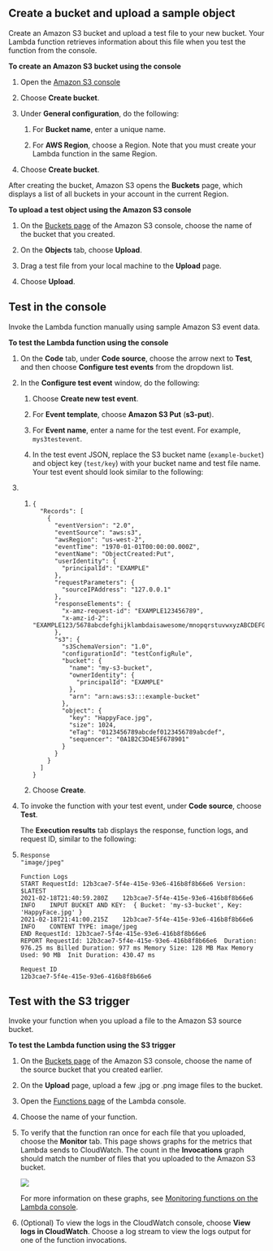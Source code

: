 Create a bucket and upload a sample object
------------------------------------------

Create an Amazon S3 bucket and upload a test file to your new bucket. Your Lambda function retrieves information about this file when you test the function from the console.

**To create an Amazon S3 bucket using the console**

1.  Open the [Amazon S3 console](https://console.aws.amazon.com/s3)

2.  Choose **Create bucket**.

3.  Under **General configuration**, do the following:

    1.  For **Bucket name**, enter a unique name.

    2.  For **AWS Region**, choose a Region. Note that you must create your Lambda function in the same Region.

4.  Choose **Create bucket**.

After creating the bucket, Amazon S3 opens the **Buckets** page, which displays a list of all buckets in your account in the current Region.

**To upload a test object using the Amazon S3 console**

1.  On the [Buckets page](https://console.aws.amazon.com/s3/home) of the Amazon S3 console, choose the name of the bucket that you created.

2.  On the **Objects** tab, choose **Upload**.

3.  Drag a test file from your local machine to the **Upload** page.

4.  Choose **Upload**.



Test in the console
-------------------

Invoke the Lambda function manually using sample Amazon S3 event data.

**To test the Lambda function using the console**

1.  On the **Code** tab, under **Code source**, choose the arrow next to **Test**, and then choose **Configure test events** from the dropdown list.

2.  In the **Configure test event** window, do the following:

    1.  Choose **Create new test event**.

    2.  For **Event template**, choose **Amazon S3 Put** (**s3-put**).

    3.  For **Event name**, enter a name for the test event. For example, `mys3testevent`.

    4.  In the test event JSON, replace the S3 bucket name (`example-bucket`) and object key (`test/key`) with your bucket name and test file name. Your test event should look similar to the following:

21. 1.  ```
        {
          "Records": [
            {
              "eventVersion": "2.0",
              "eventSource": "aws:s3",
              "awsRegion": "us-west-2",
              "eventTime": "1970-01-01T00:00:00.000Z",
              "eventName": "ObjectCreated:Put",
              "userIdentity": {
                "principalId": "EXAMPLE"
              },
              "requestParameters": {
                "sourceIPAddress": "127.0.0.1"
              },
              "responseElements": {
                "x-amz-request-id": "EXAMPLE123456789",
                "x-amz-id-2": "EXAMPLE123/5678abcdefghijklambdaisawesome/mnopqrstuvwxyzABCDEFGH"
              },
              "s3": {
                "s3SchemaVersion": "1.0",
                "configurationId": "testConfigRule",
                "bucket": {
                  "name": "my-s3-bucket",
                  "ownerIdentity": {
                    "principalId": "EXAMPLE"
                  },
                  "arn": "arn:aws:s3:::example-bucket"
                },
                "object": {
                  "key": "HappyFace.jpg",
                  "size": 1024,
                  "eTag": "0123456789abcdef0123456789abcdef",
                  "sequencer": "0A1B2C3D4E5F678901"
                }
              }
            }
          ]
        }
        ```

    2.  Choose **Create**.

22. To invoke the function with your test event, under **Code source**, choose **Test**.

    The **Execution results** tab displays the response, function logs, and request ID, similar to the following:

1.  ```
    Response
    "image/jpeg"

    Function Logs
    START RequestId: 12b3cae7-5f4e-415e-93e6-416b8f8b66e6 Version: $LATEST
    2021-02-18T21:40:59.280Z	12b3cae7-5f4e-415e-93e6-416b8f8b66e6	INFO	INPUT BUCKET AND KEY:  { Bucket: 'my-s3-bucket', Key: 'HappyFace.jpg' }
    2021-02-18T21:41:00.215Z	12b3cae7-5f4e-415e-93e6-416b8f8b66e6	INFO	CONTENT TYPE: image/jpeg
    END RequestId: 12b3cae7-5f4e-415e-93e6-416b8f8b66e6
    REPORT RequestId: 12b3cae7-5f4e-415e-93e6-416b8f8b66e6	Duration: 976.25 ms	Billed Duration: 977 ms	Memory Size: 128 MB	Max Memory Used: 90 MB	Init Duration: 430.47 ms

    Request ID
    12b3cae7-5f4e-415e-93e6-416b8f8b66e6
    ```

Test with the S3 trigger
------------------------

Invoke your function when you upload a file to the Amazon S3 source bucket.

**To test the Lambda function using the S3 trigger**

1.  On the [Buckets page](https://console.aws.amazon.com/s3/home)
of the Amazon S3 console, choose the name of the source bucket that you created earlier.

28. On the **Upload** page, upload a few .jpg or .png image files to the bucket.

29. Open the [Functions page](https://console.aws.amazon.com/lambda/home#/functions) of the Lambda console.

31. Choose the name of your function.

32. To verify that the function ran once for each file that you uploaded, choose the **Monitor** tab. This page shows graphs for the metrics that Lambda sends to CloudWatch. The count in the **Invocations** graph should match the number of files that you uploaded to the Amazon S3 bucket.

    ![](https://docs.aws.amazon.com/lambda/latest/dg/images/metrics-functions-list.png)

    For more information on these graphs, see [Monitoring functions on the Lambda console](https://docs.aws.amazon.com/lambda/latest/dg/monitoring-functions-access-metrics.html).

33. (Optional) To view the logs in the CloudWatch console, choose **View logs in CloudWatch**. Choose a log stream to view the logs output for one of the function invocations.

